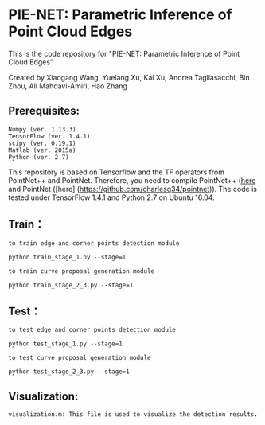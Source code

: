 # PIE-NET: Parametric Inference of Point Cloud Edges

This is the code repository for "PIE-NET: Parametric Inference of Point Cloud Edges”

Created by Xiaogang Wang, Yuelang Xu, Kai Xu, Andrea Tagliasacchi, Bin Zhou, Ali Mahdavi-Amiri, Hao Zhang

## Prerequisites: 
    Numpy (ver. 1.13.3)
    TensorFlow (ver. 1.4.1)
    scipy (ver. 0.19.1)
    Matlab (ver. 2015a) 
    Python (ver. 2.7)
    
This repository is based on Tensorflow and the TF operators from PointNet++ and PointNet. Therefore, you need to compile PointNet++ ([here](https://github.com/charlesq34/pointnet2) and PointNet ([here] (https://github.com/charlesq34/pointnet)).
The code is tested under TensorFlow 1.4.1 and Python 2.7 on Ubuntu 16.04.


## Train：

    to train edge and corner points detection module

    python train_stage_1.py --stage=1

    to train curve proposal generation module

    python train_stage_2_3.py --stage=1


## Test：

    to test edge and corner points detection module

    python test_stage_1.py --stage=1

    to test curve proposal generation module

    python test_stage_2_3.py --stage=1
	
    
## Visualization:
    visualization.m: This file is used to visualize the detection results.
